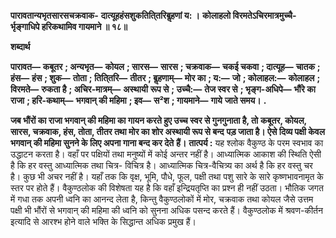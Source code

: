 **पारावतान्यभृतसारसचक्रवाक-** **दात्यूहहंसशुकतिति्तरिबॢहणां य: ।** **कोलाहलो विरमतेऽचिरमात्रमुच्चै-** **र्भृङ्गाधिपे हरिकथामिव गायमाने ॥ १८॥** 

**शब्दार्थ** 

**पारावत—** **कबूतर** **; अन्यभृत—** **कोयल** **; सारस—** **सारस** **; चक्रवाक—** **चकई चकवा** **; दात्यूह—** **चातक** **; हंस—** **हंस** **; शुक—** **तोता** **; तिति्तरि—** **तीतर** **; बॢहणाम्—** **मोर का** **; य:—** **जो** **; कोलाहल:—** **कोलाहल** **; विरमते—** **रुकता है** **; अचिर-मात्रम्—** **अस्थायी** **रूप से** **; उच्चै:—** **तेज स्वर से** **; भृङ्ग-अधिपे—** **भौंरे का राजा** **; हरि-कथाम्—** **भगवान् की महिमा** **; इव—** **स²श** **; गायमाने—** **गाये** **जाते समय।** **.** 

**जब भौंरों का राजा भगवान् की महिमा का गायन करते हुए उच्च स्वर से गुनगुनाता है, तो** **कबूतर, कोयल, सारस, चक्रवाक, हंस, तोता, तीतर तथा मोर का शोर अस्थायी रूप से बन्द** **पड़ जाता है। ऐसे दिव्य पक्षी केवल भगवान् की महिमा सुनने के लिए अपना गाना बन्द कर देते** **हैं।** **तात्पर्य :** यह श्लोक वैकुण्ठ के परम स्वभाव का उद्धाटन करता है। वहाँ पर पक्षियों तथा मनुष्यों में कोई अन्तर नहीं है। आध्यात्मिक आकाश की स्थिति ऐसी है कि हर वस्तु आध्यात्मिक तथा चित्र- विचित्र है। आध्यात्मिक चित्र-वैचित्र्य का अर्थ है कि हर वस्तु चर है। कुछ भी अचर नहीं है। यहाँ तक कि वृक्ष, भूमि, पौधे, फूल, पक्षी तथा पशु सारे के सारे कृष्णभावनामृत के स्तर पर होते हैं। वैकुण्ठलोक की विशेषता यह है कि वहाँ इन्द्रियतृप्ति का प्रश्न ही नहीं उठता। भौतिक जगत में गधा तक अपनी ध्वनि का आनन्द लेता है, किन्तु वैकुण्ठलोकों में मोर, चक्रवाक तथा कोयल जैसे उत्तम पक्षी भी भौंरों से भगवान् की महिमा की ध्वनि को सुनना अधिक पसन्द करते हैं। वैकुण्ठलोक में श्रवण-कीर्तन इत्यादि से आरश्भ होने वाले भक्ति के सिद्धान्त अधिक प्रमुख हैं।  